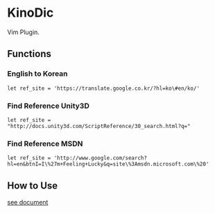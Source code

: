 KinoDic
=======

Vim Plugin.

Functions
---------

### English to Korean

`let ref_site = 'https://translate.google.co.kr/?hl=ko\#en/ko/'`

### Find Reference Unity3D

`let ref_site = "http://docs.unity3d.com/ScriptReference/30_search.html?q="`

### Find Reference MSDN

`let ref_site = 'http://www.google.com/search?hl=en&btnI=I\%27m+Feeling+Lucky&q=site\%3Amsdn.microsoft.com\%20'`

How to Use
----------

[see document](doc/kinodic.txt)
